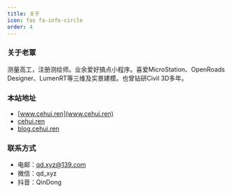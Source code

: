 ```yaml
---
title: 关于
icon: fas fa-info-circle
order: 4
---
```


### 关于老覃
测量高工，注册测绘师。业余爱好搞点小程序。喜爱MicroStation、OpenRoads Designer、LumenRT等三维及实景建模。也曾钻研Civil 3D多年。

### 本站地址
- [www.cehui.ren](www.cehui.ren)
- [cehui.ren](cehui.ren)
- [blog.cehui.ren](blog.cehui.ren)

### 联系方式
- 电邮：qd.xyz@139.com
- 微信：qd_xyz
- 抖音：QinDong
